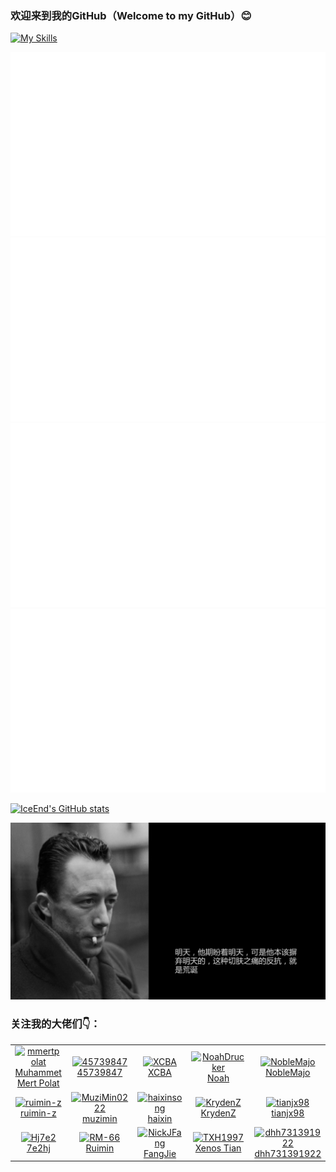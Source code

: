 ### 欢迎来到我的GitHub（Welcome to my GitHub）😊
[![My Skills](https://skillicons.dev/icons?i=java,py,scala,idea,pycharm)](https://skillicons.dev)

![](https://raw.githubusercontent.com/mikusugar/github-stats/master/generated/overview.svg#gh-dark-mode-only)
![](https://raw.githubusercontent.com/mikusugar/github-stats/master/generated/overview.svg#gh-light-mode-only)
![](https://raw.githubusercontent.com/mikusugar/github-stats/master/generated/languages.svg#gh-dark-mode-only)
![](https://raw.githubusercontent.com/mikusugar/github-stats/master/generated/languages.svg#gh-light-mode-only)

[![IceEnd's GitHub stats](https://github-immortality.vercel.app/api?username=mikusugar)](https://github.com/IceEnd)


![tomorrow](img/tomorrow.jpg)
### 关注我的大佬们👇：
<!--ACTION_START_FLAG:github-followers-->
<table>
  <tr>
    <td align="center">
        <a href="https://github.com/mmertpolat">
            <img src="https://avatars2.githubusercontent.com/u/24900500" width="100px;" alt="mmertpolat"/>
        </a>
        <br />
        <a href="https://github.com/mmertpolat">Muhammet Mert Polat</a>
    </td>
    <td align="center">
        <a href="https://github.com/45739847">
            <img src="https://avatars2.githubusercontent.com/u/58578838" width="100px;" alt="45739847"/>
        </a>
        <br />
        <a href="https://github.com/45739847">45739847</a>
    </td>
    <td align="center">
        <a href="https://github.com/XCBA">
            <img src="https://avatars2.githubusercontent.com/u/107749581" width="100px;" alt="XCBA"/>
        </a>
        <br />
        <a href="https://github.com/XCBA">XCBA</a>
    </td>
    <td align="center">
        <a href="https://github.com/NoahDrucker">
            <img src="https://avatars2.githubusercontent.com/u/45659684" width="100px;" alt="NoahDrucker"/>
        </a>
        <br />
        <a href="https://github.com/NoahDrucker">Noah</a>
    </td>
    <td align="center">
        <a href="https://github.com/NobleMajo">
            <img src="https://avatars2.githubusercontent.com/u/39386799" width="100px;" alt="NobleMajo"/>
        </a>
        <br />
        <a href="https://github.com/NobleMajo">NobleMajo</a>
    </td>
    <td align="center">
        <a href="https://github.com/everthis">
            <img src="https://avatars2.githubusercontent.com/u/3142886" width="100px;" alt="everthis"/>
        </a>
        <br />
        <a href="https://github.com/everthis">Nothing</a>
    </td>
    <td align="center">
        <a href="https://github.com/ShuangpengPang">
            <img src="https://avatars2.githubusercontent.com/u/16634837" width="100px;" alt="ShuangpengPang"/>
        </a>
        <br />
        <a href="https://github.com/ShuangpengPang">ShuangpengPang</a>
    </td>
  </tr>
  <tr>
    <td align="center">
        <a href="https://github.com/ruimin-z">
            <img src="https://avatars2.githubusercontent.com/u/89897169" width="100px;" alt="ruimin-z"/>
        </a>
        <br />
        <a href="https://github.com/ruimin-z">ruimin-z</a>
    </td>
    <td align="center">
        <a href="https://github.com/MuziMin0222">
            <img src="https://avatars2.githubusercontent.com/u/40995489" width="100px;" alt="MuziMin0222"/>
        </a>
        <br />
        <a href="https://github.com/MuziMin0222">muzimin</a>
    </td>
    <td align="center">
        <a href="https://github.com/haixinsong">
            <img src="https://avatars2.githubusercontent.com/u/28828438" width="100px;" alt="haixinsong"/>
        </a>
        <br />
        <a href="https://github.com/haixinsong">haixin</a>
    </td>
    <td align="center">
        <a href="https://github.com/KrydenZ">
            <img src="https://avatars2.githubusercontent.com/u/77149561" width="100px;" alt="KrydenZ"/>
        </a>
        <br />
        <a href="https://github.com/KrydenZ">KrydenZ</a>
    </td>
    <td align="center">
        <a href="https://github.com/tianjx98">
            <img src="https://avatars2.githubusercontent.com/u/41153654" width="100px;" alt="tianjx98"/>
        </a>
        <br />
        <a href="https://github.com/tianjx98">tianjx98</a>
    </td>
    <td align="center">
        <a href="https://github.com/weigu520">
            <img src="https://avatars2.githubusercontent.com/u/54529611" width="100px;" alt="weigu520"/>
        </a>
        <br />
        <a href="https://github.com/weigu520">weigu520</a>
    </td>
    <td align="center">
        <a href="https://github.com/Fyime">
            <img src="https://avatars2.githubusercontent.com/u/46854523" width="100px;" alt="Fyime"/>
        </a>
        <br />
        <a href="https://github.com/Fyime">Fyime</a>
    </td>
  </tr>
  <tr>
    <td align="center">
        <a href="https://github.com/Hj7e2">
            <img src="https://avatars2.githubusercontent.com/u/52975682" width="100px;" alt="Hj7e2"/>
        </a>
        <br />
        <a href="https://github.com/Hj7e2">7e2hj</a>
    </td>
    <td align="center">
        <a href="https://github.com/RM-66">
            <img src="https://avatars2.githubusercontent.com/u/62274807" width="100px;" alt="RM-66"/>
        </a>
        <br />
        <a href="https://github.com/RM-66">Ruimin </a>
    </td>
    <td align="center">
        <a href="https://github.com/NickJFang">
            <img src="https://avatars2.githubusercontent.com/u/19494009" width="100px;" alt="NickJFang"/>
        </a>
        <br />
        <a href="https://github.com/NickJFang">FangJie</a>
    </td>
    <td align="center">
        <a href="https://github.com/TXH1997">
            <img src="https://avatars2.githubusercontent.com/u/33445771" width="100px;" alt="TXH1997"/>
        </a>
        <br />
        <a href="https://github.com/TXH1997">Xenos Tian</a>
    </td>
    <td align="center">
        <a href="https://github.com/dhh731391922">
            <img src="https://avatars2.githubusercontent.com/u/41181504" width="100px;" alt="dhh731391922"/>
        </a>
        <br />
        <a href="https://github.com/dhh731391922">dhh731391922</a>
    </td>
    <td align="center">
        <a href="https://github.com/AndrewYang9112">
            <img src="https://avatars2.githubusercontent.com/u/44937460" width="100px;" alt="AndrewYang9112"/>
        </a>
        <br />
        <a href="https://github.com/AndrewYang9112">AndrewYang9112</a>
    </td>
    <td align="center">
        <a href="https://github.com/Hey1you">
            <img src="https://avatars2.githubusercontent.com/u/48322534" width="100px;" alt="Hey1you"/>
        </a>
        <br />
        <a href="https://github.com/Hey1you">Hey1you</a>
    </td>
  </tr>
</table>
<!--ACTION_END_FLAG:github-followers-->
